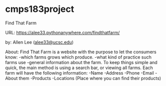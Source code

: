 # cmps183project
Find That Farm

URL:  https://alee33.pythonanywhere.com/findthatfarm/

by:   Allen Lee (alee33@ucsc.edu)

About:
  Find That Farm is a website with the purpose to let the consumers know:
    -which farms grows which produce.
    -what kind of practice such farms use
    -general information about the farm.
  To keep things simple and quick, the main method is using a search bar, or viewing all farms.
  Each farm will have the following information:
    -Name
    -Address
    -Phone
    -Email
    -About them
    -Products
    -Locations (Place where you can find their products)
